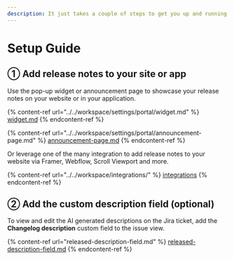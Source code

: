 ```yaml
---
description: It just takes a couple of steps to get you up and running
---
```


# Setup Guide

## ① Add release notes to your site or app

Use the pop-up widget or announcement page to showcase your release notes on your website or in your application.

{% content-ref url="../../workspace/settings/portal/widget.md" %}
[widget.md](../../workspace/settings/portal/widget.md)
{% endcontent-ref %}

{% content-ref url="../../workspace/settings/portal/announcement-page.md" %}
[announcement-page.md](../../workspace/settings/portal/announcement-page.md)
{% endcontent-ref %}

Or leverage one of the many integration to add release notes to your website via Framer, Webflow, Scroll Viewport and more.

{% content-ref url="../../workspace/integrations/" %}
[integrations](../../workspace/integrations/)
{% endcontent-ref %}

## ② Add the custom description field (optional)

To view and edit the AI generated descriptions on the Jira ticket, add the **Changelog description** custom field to the issue view.

{% content-ref url="released-description-field.md" %}
[released-description-field.md](released-description-field.md)
{% endcontent-ref %}
